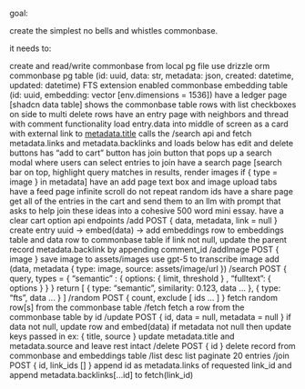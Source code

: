 goal: 

create the simplest no bells and whistles commonbase.

it needs to: 

create and read/write commonbase from local pg file
    use drizzle orm
    commonbase pg table (id: uuid, data: str, metadata: json, created: datetime, updated: datetime)
        FTS extension enabled
    commonbase embedding table (id: uuid, embedding: vector [env.dimensions = 1536])
have a ledger page 
    [shadcn data table] shows the commonbase table rows with list
    checkboxes on side to multi delete rows
have an entry page with neighbors and thread with comment functionality 
    load entry.data into middle of screen as a card with external link to [metadata.title](metadata.source)
    calls the /search api and fetch metadata.links and metadata.backlinks and loads below
    has edit and delete buttons
    has “add to cart” button
    has join button that pops up a search modal where users can select entries to join
have a search page [search bar on top, highlight query matches in results, render images if { type = image } in metadata]
have an add page
    text box and image upload tabs
have a feed page
    infinite scroll do not repeat random ids
have a share page
     get all of the entries in the cart and send them to an llm with prompt that asks to help join these ideas into a cohesive 500 word mini essay.
have a clear cart option
api endpoints
/add
POST { data, metadata, link = null }
create entry uuid -> embed(data) -> add embeddings row to embeddings table and data row to commonbase table
if link not null, update the parent record metadata.backlink by appending comment_id
/addImage
POST { image }
save image to assets/images
use gpt-5 to transcribe image
add (data, metadata { type: image, source: assets/image/url })
/search
POST { query, types = { “semantic” : { options: { limit, threshold } , “fulltext”: { options } } }
return [ { type: “semantic”, similarity: 0.123, data ... }, { type: “fts”, data ... } ]
/random
POST { count, exclude [ ids ... ] }
fetch random row[s] from the commonbase table
/fetch
fetch a row from the commonbase table by id
/update
POST { id, data = null, metadata = null }
if data not null, update row and embed(data)
if metadata not null then update keys passed in ex: { title, source } update metadata.title and metadata.source and leave rest intact
/delete
POST { id }
delete record from commonbase and embeddings table
/list
desc list paginate 20 entries
/join
POST { id, link_ids [] }
append id as metadata.links of requested link_id and append metadata.backlinks[...id] to fetch(link_id)
